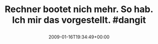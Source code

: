 ---
retweeted: false
source: <a href="http://twitter.com" rel="nofollow">Twitter Web Client</a>
entities:
  hashtags:
  - text: dangit
    indices:
    - '59'
    - '66'
  symbols: []
  user_mentions: []
  urls: []
display_text_range:
- '0'
- '66'
favorite_count: '0'
id_str: '1124490155'
truncated: false
retweet_count: '0'
id: '1124490155'
created_at: Fri Jan 16 19:34:49 +0000 2009
favorited: false
full_text: 'Rechner bootet nich mehr. So hab. Ich mir das vorgestellt. #dangit'
lang: de
tags:
- dangit
- pesos/twitter
date: '2009-01-16T19:34:49+00:00'
src: https://twitter.com/bascht/status/1124490155
original_url: https://twitter.com/bascht/status/1124490155
type: twitter_tweet
text: 'Rechner bootet nich mehr. So hab. Ich mir das vorgestellt. #dangit'
title: 'Rechner bootet nich mehr. So hab. Ich mir das vorgestellt. #dangit

  '

---